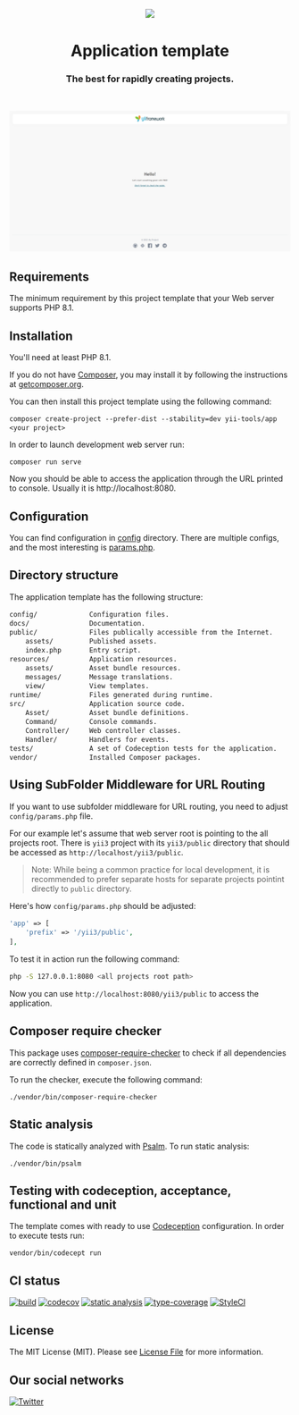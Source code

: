 <p align="center">
    <a href="https://github.com/yii-tools/app" target="_blank">
        <img src="https://avatars.githubusercontent.com/u/121752654?s=200&v=4" height="100px">
    </a>
    <h1 align="center">Application template</h1>
    <h3 align="center">The best for rapidly creating projects.</h3>
    <br>
</p>

<p align="center">
    <a href="https://github.com/yii-tools/app" target="_blank">
        <img src="docs/images/home.png" alt="Home page" >
    </a>
</p>

## Requirements

The minimum requirement by this project template that your Web server supports PHP 8.1.

## Installation

You'll need at least PHP 8.1.

If you do not have [Composer](http://getcomposer.org/), you may install it by following the instructions
at [getcomposer.org](http://getcomposer.org/doc/00-intro.md).

You can then install this project template using the following command:

```
composer create-project --prefer-dist --stability=dev yii-tools/app <your project>
```

In order to launch development web server run:

```
composer run serve
```

Now you should be able to access the application through the URL printed to console. Usually it is http://localhost:8080.

## Configuration

You can find configuration in [config](/config) directory. There are multiple configs, and the most interesting is [params.php](/config/build/params.php).

## Directory structure

The application template has the following structure:

```
config/             Configuration files.
docs/               Documentation.
public/             Files publically accessible from the Internet.
    assets/         Published assets.
    index.php       Entry script.
resources/          Application resources.
    assets/         Asset bundle resources.
    messages/       Message translations.
    view/           View templates.
runtime/            Files generated during runtime.
src/                Application source code.
    Asset/          Asset bundle definitions.
    Command/        Console commands.
    Controller/     Web controller classes.
    Handler/        Handlers for events.
tests/              A set of Codeception tests for the application.
vendor/             Installed Composer packages.
```

## Using SubFolder Middleware for URL Routing

If you want to use subfolder middleware for URL routing, you need to adjust `config/params.php` file.

For our example let's assume that web server root is pointing to the all projects root. There is `yii3` project with its `yii3/public` directory that should be accessed as `http://localhost/yii3/public`.

> Note: While being a common practice for local development, it is recommended to prefer separate hosts for separate projects pointint directly to `public` directory.

Here's how `config/params.php` should be adjusted:

```php
'app' => [
    'prefix' => '/yii3/public',
],
```

To test it in action run the following command:

```bash
php -S 127.0.0.1:8080 <all projects root path>
```

Now you can use `http://localhost:8080/yii3/public` to access the application.

## Composer require checker

This package uses [composer-require-checker](https://github.com/maglnet/ComposerRequireChecker) to check if all dependencies are correctly defined in `composer.json`.

To run the checker, execute the following command:

```shell
./vendor/bin/composer-require-checker
```

## Static analysis

The code is statically analyzed with [Psalm](https://psalm.dev/). To run static analysis:

```shell
./vendor/bin/psalm
```

## Testing with codeception, acceptance, functional and unit

The template comes with ready to use [Codeception](https://codeception.com/) configuration.
In order to execute tests run:

```
vendor/bin/codecept run
```

## CI status

[![build](https://github.com/yii-tools/app/workflows/build/badge.svg)](https://github.com/yii-tools/app/actions)
[![codecov](https://codecov.io/gh/yii-tools/app/branch/main/graph/badge.svg?token=L2M7HL7OKI)](https://codecov.io/gh/yii-tools/app)
[![static analysis](https://github.com/yii-tools/app/workflows/static%20analysis/badge.svg)](https://github.com/yii-tools/app/actions?query=workflow%3A%22static+analysis%22)
[![type-coverage](https://shepherd.dev/github/yii-tools/app/coverage.svg)](https://shepherd.dev/github/yii-tools/app)
[![StyleCI](https://github.styleci.io/repos/584779096/shield?branch=main)](https://github.styleci.io/repos/584779096?branch=main)

## License

The MIT License (MIT). Please see [License File](LICENSE.md) for more information.

## Our social networks

[![Twitter](https://img.shields.io/badge/twitter-follow-1DA1F2?logo=twitter&logoColor=1DA1F2&labelColor=555555?style=flat)](https://twitter.com/Terabytesoftw)
